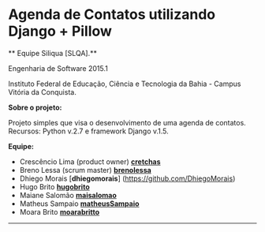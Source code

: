 # Agenda de Contatos utilizando Django + Pillow 
** Equipe Siliqua [SLQA].**

Engenharia de Software 2015.1

Instituto Federal de Educação, Ciência e Tecnologia da Bahia - Campus Vitória da Conquista.

**Sobre o projeto:**

Projeto simples que visa o desenvolvimento de uma agenda de contatos. 
Recursos: Python v.2.7 e framework Django v.1.5.

**Equipe:**
- Crescêncio Lima (product owner) [**cretchas**](https://github.com/cretchas)
- Breno Lessa (scrum master) [**brenolessa**](https://github.com/brenolessa)
- Dhiego Morais [**dhiegomorais**] (https://github.com/DhiegoMorais)
- Hugo Brito [**hugobrito**](https://github.com/huggobrito)
- Maiane Salomão [**maisalomao**](https://github.com/Maiane)
- Matheus Sampaio [**matheusSampaio**](https://github.com/igoromero)
- Moara Brito [**moarabritto**](https://github.com/moarabrito)

---------------------------------------------------------------------------------------------------

